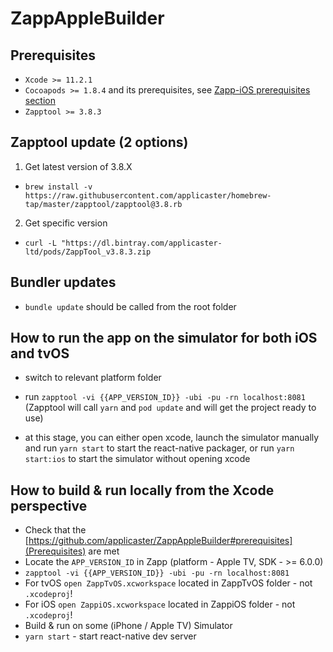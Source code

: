 # ZappAppleBuilder

## Prerequisites

- `Xcode >= 11.2.1`
- `Cocoapods >= 1.8.4` and its prerequisites, see [Zapp-iOS prerequisites section](https://github.com/applicaster/zapp-ios)
- `Zapptool >= 3.8.3`

## Zapptool update (2 options)
 1. Get latest version of 3.8.X 
 - `brew install -v https://raw.githubusercontent.com/applicaster/homebrew-tap/master/zapptool/zapptool@3.8.rb`
 2. Get specific version 
 - `curl -L "https://dl.bintray.com/applicaster-ltd/pods/ZappTool_v3.8.3.zip`

## Bundler updates
- `bundle update` should be called from the root folder

## How to run the app on the simulator for both iOS and tvOS
- switch to relevant platform folder
- run `zapptool -vi {{APP_VERSION_ID}} -ubi -pu -rn localhost:8081`
(Zapptool will call `yarn` and `pod update` and will get the project ready to use)

- at this stage, you can either open xcode, launch the simulator manually and run `yarn start` to start the react-native packager, or run `yarn start:ios` to start the simulator without opening xcode

## How to build & run locally from the Xcode perspective

- Check that the [https://github.com/applicaster/ZappAppleBuilder#prerequisites](Prerequisites) are met
- Locate the `APP_VERSION_ID` in Zapp (platform - Apple TV, SDK - >= 6.0.0)
- `zapptool -vi {{APP_VERSION_ID}} -ubi -pu -rn localhost:8081`
- For tvOS `open ZappTvOS.xcworkspace` located in ZappTvOS folder - not `.xcodeproj`!
- For iOS `open ZappiOS.xcworkspace` located in ZappiOS folder - not `.xcodeproj`!
- Build & run on some (iPhone / Apple TV) Simulator
- `yarn start` - start react-native dev server
